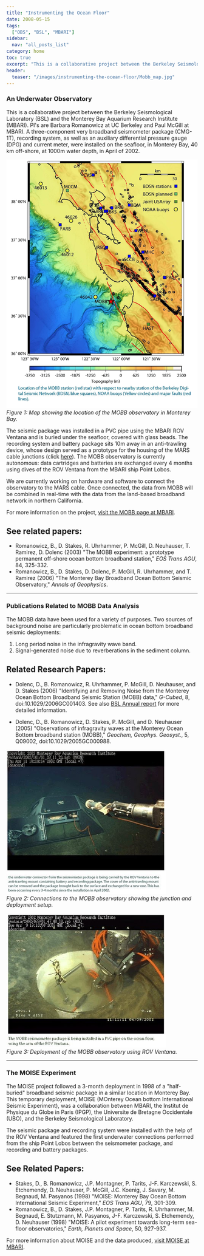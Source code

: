 ```yaml
---
title: "Instrumenting the Ocean Floor"
date: 2008-05-15
tags:
  ["OBS", "BSL", "MBARI"]
sidebar:
  nav: "all_posts_list"
category: home
toc: true
excerpt: "This is a collaborative project between the Berkeley Seismological Laboratory (BSL) and the Monterey Bay Aquarium Research Institute (MBARI)"
header:
  teaser: "/images/instrumenting-the-ocean-floor/Mobb_map.jpg"
---
```


### An Underwater Observatory

This is a collaborative project between the Berkeley Seismological Laboratory (BSL) and the Monterey Bay Aquarium Research Institute (MBARI). PI's are Barbara Romanowicz at UC Berkeley and Paul McGill at MBARI. A three-component very broadband seismometer package (CMG-1T), recording system, as well as an auxiliary differential pressure gauge (DPG) and current meter, were installed on the seafloor, in Monterey Bay, 40 km off-shore, at 1000m water depth, in April of 2002.

![MOBB map](/images/instrumenting-the-ocean-floor/Mobb_map.jpg)
*Figure 1: Map showing the location of the MOBB observatory in Monterey Bay.*

The seismic package was installed in a PVC pipe using the MBARI ROV Ventana and is buried under the seafloor, covered with glass beads. The recording system and battery package sits 10m away in an anti-trawling device, whose design served as a prototype for the housing of the MARS cable junctions (click [here](http://www.mbari.org/mars/)). The MOBB observatory is currently autonomous: data cartridges and batteries are exchanged every 4 months using dives of the ROV Ventana from the MBARI ship Point Lobos.

We are currently working on hardware and software to connect the observatory to the MARS cable. Once connected, the data from MOBB will be combined in real-time with the data from the land-based broadband network in northern California.

For more information on the project, [visit the MOBB page at MBARI](http://www.mbari.org/mars/science/MOBB/).

## See related papers:

- Romanowicz, B., D. Stakes, R. Uhrhammer, P. McGill, D. Neuhauser, T. Ramirez, D. Dolenc (2003) "The MOBB experiment: a prototype permanent off-shore ocean bottom broadband station," *EOS Trans AGU*, 84, 325-332.
- Romanowicz, B., D. Stakes, D. Dolenc, P. McGill, R. Uhrhammer, and T. Ramirez (2006) "The Monterey Bay Broadband Ocean Bottom Seismic Observatory," *Annals of Geophysics*.

---

### Publications Related to MOBB Data Analysis

The MOBB data have been used for a variety of purposes. Two sources of background noise are particularly problematic in ocean bottom broadband seismic deployments:

1. Long period noise in the infragravity wave band.
2. Signal-generated noise due to reverberations in the sediment column.

## Related Research Papers:

- Dolenc, D., B. Romanowicz, R. Uhrhammer, P. McGill, D. Neuhauser, and D. Stakes (2006) "Identifying and Removing Noise from the Monterey Ocean Bottom Broadband Seismic Station (MOBB) data," *G-Cubed*, 8, doi:10.1029/2006GC001403. See also [BSL Annual report](http://seismo.berkeley.edu/annual_report/ar06_07/node73.html) for more detailed information.

- Dolenc, D., B. Romanowicz, D. Stakes, P. McGill, and D. Neuhauser (2005) "Observations of infragravity waves at the Monterey Ocean Bottom broadband station (MOBB)," *Geochem, Geophys. Geosyst.*, 5, Q09002, doi:10.1029/2005GC000988.

![MOBB Connections](/images/instrumenting-the-ocean-floor/Mobb_connect-large.jpg)
<br>
*Figure 2: Connections to the MOBB observatory showing the junction and deployment setup.*

![Deployment](/images/instrumenting-the-ocean-floor/Deploy1-large.jpg)
<br>
*Figure 3: Deployment of the MOBB observatory using ROV Ventana.*

---

### The MOISE Experiment

The MOISE project followed a 3-month deployment in 1998 of a "half-buried" broadband seismic package in a similar location in Monterey Bay. This temporary deployment, MOISE (MOnterey Ocean bottom International Seismic Experiment), was a collaboration between MBARI, the Institut de Physique du Globe in Paris (IPGP), the Universite de Bretagne Occidentale (UBO), and the Berkeley Seismological Laboratory.

The seismic package and recording system were installed with the help of the ROV Ventana and featured the first underwater connections performed from the ship Point Lobos between the seismometer package, and recording and battery packages.

## See Related Papers:

- Stakes, D., B. Romanowicz, J.P. Montagner, P. Tarits, J-F. Karczewski, S. Etchemendy, D. Neuhauser, P. McGill, J.C. Koenig, J. Savary, M. Begnaud, M. Pasyanos (1998) "MOISE: Monterey Bay Ocean Bottom International Seismic Experiment," *EOS Trans AGU*, 79, 301-309.
- Romanowicz, B., D. Stakes, J.P. Montagner, P. Tarits, R. Uhrhammer, M. Begnaud, E. Stutzmann, M. Pasyanos, J-F. Karczewski, S. Etchemendy, D. Neuhauser (1998) "MOISE: A pilot experiment towards long-term sea-floor observatories," *Earth, Planets and Space*, 50, 927-937.

For more information about MOISE and the data produced, [visit MOISE at MBARI](http://www.mbari.org/mars/science/MOBB/moise.html).
